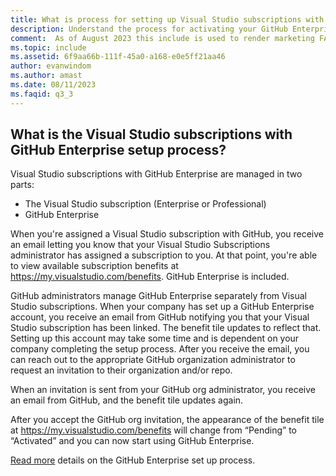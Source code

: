 ```yaml
---
title: What is process for setting up Visual Studio subscriptions with GitHub Enterprise?
description: Understand the process for activating your GitHub Enterprise subscription 
comment:  As of August 2023 this include is used to render marketing FAQ content for VS Subscriptions in the following portals - VSCom, Manage, and My portals. It was not used for learn.microsoft.com content at that time.  SMEs are Evan Windom and Larissa Crawford of Red Door Collaborative and Sharvari Dighe.
ms.topic: include
ms.assetid: 6f9aa66b-111f-45a0-a168-e0e5ff21aa46
author: evanwindom
ms.author: amast
ms.date: 08/11/2023
ms.faqid: q3_3
---
```


## What is the Visual Studio subscriptions with GitHub Enterprise setup process? 

Visual Studio subscriptions with GitHub Enterprise are managed in two parts:  
- The Visual Studio subscription (Enterprise or Professional)  
- GitHub Enterprise  

When you're assigned a Visual Studio subscription with GitHub, you receive an email letting you know that your Visual Studio Subscriptions administrator has assigned a subscription to you. At that point, you're able to view available subscription benefits at <https://my.visualstudio.com/benefits>. GitHub Enterprise is included. 

GitHub administrators manage GitHub Enterprise separately from Visual Studio subscriptions. When your company has set up a GitHub Enterprise account, you receive an email from GitHub notifying you that your Visual Studio subscription has been linked.  The benefit tile updates to reflect that. Setting up this account may take some time and is dependent on your company completing the setup process. After you receive the email, you can reach out to the appropriate GitHub organization administrator to request an invitation to their organization and/or repo. 

When an invitation is sent from your GitHub org administrator, you receive an email from GitHub, and the benefit tile updates again. 

After you accept the GitHub org invitation, the appearance of the benefit tile at <https://my.visualstudio.com/benefits> will change from “Pending” to “Activated” and you can now start using GitHub Enterprise. 

[Read more](https://learn.microsoft.com/visualstudio/subscriptions/access-github) details on the GitHub Enterprise set up process. 
